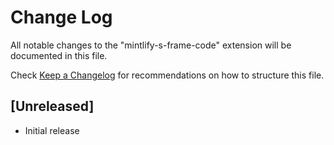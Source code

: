 # Change Log

All notable changes to the "mintlify-s-frame-code" extension will be documented in this file.

Check [Keep a Changelog](http://keepachangelog.com/) for recommendations on how to structure this file.

## [Unreleased]

- Initial release